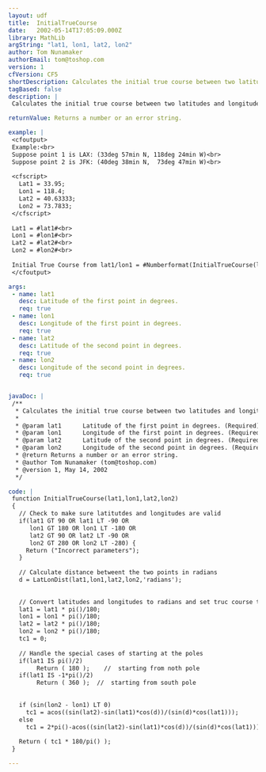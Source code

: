 ```yaml
---
layout: udf
title:  InitialTrueCourse
date:   2002-05-14T17:05:09.000Z
library: MathLib
argString: "lat1, lon1, lat2, lon2"
author: Tom Nunamaker
authorEmail: tom@toshop.com
version: 1
cfVersion: CF5
shortDescription: Calculates the initial true course between two latitudes and longitudes.
tagBased: false
description: |
 Calculates the initial true course between two latitudes and longitudes.

returnValue: Returns a number or an error string.

example: |
 <cfoutput>
 Example:<br>
 Suppose point 1 is LAX: (33deg 57min N, 118deg 24min W)<br>
 Suppose point 2 is JFK: (40deg 38min N,  73deg 47min W)<br>
 
 <cfscript>
   Lat1 = 33.95;
   Lon1 = 118.4;
   Lat2 = 40.63333;
   Lon2 = 73.7833;
 </cfscript>
 
 Lat1 = #lat1#<br>
 Lon1 = #lon1#<br>
 Lat2 = #lat2#<br>
 Lon2 = #lon2#<br>
 
 Initial True Course from lat1/lon1 = #Numberformat(InitialTrueCourse(lat1,lon1,lat2,lon2),'0.00')# Degrees True Course
 </cfoutput>

args:
 - name: lat1
   desc: Latitude of the first point in degrees.
   req: true
 - name: lon1
   desc: Longitude of the first point in degrees.
   req: true
 - name: lat2
   desc: Latitude of the second point in degrees.
   req: true
 - name: lon2
   desc: Longitude of the second point in degrees.
   req: true


javaDoc: |
 /**
  * Calculates the initial true course between two latitudes and longitudes.
  * 
  * @param lat1      Latitude of the first point in degrees. (Required)
  * @param lon1      Longitude of the first point in degrees. (Required)
  * @param lat2      Latitude of the second point in degrees. (Required)
  * @param lon2      Longitude of the second point in degrees. (Required)
  * @return Returns a number or an error string. 
  * @author Tom Nunamaker (tom@toshop.com) 
  * @version 1, May 14, 2002 
  */

code: |
 function InitialTrueCourse(lat1,lon1,lat2,lon2)
 {
   // Check to make sure latitutdes and longitudes are valid
   if(lat1 GT 90 OR lat1 LT -90 OR
      lon1 GT 180 OR lon1 LT -180 OR
      lat2 GT 90 OR lat2 LT -90 OR
      lon2 GT 280 OR lon2 LT -280) {
     Return ("Incorrect parameters");
   }
      
   // Calculate distance betweent the two points in radians
   d = LatLonDist(lat1,lon1,lat2,lon2,'radians');
 
 
   // Convert latitudes and longitudes to radians and set truc course to zero
   lat1 = lat1 * pi()/180;
   lon1 = lon1 * pi()/180;
   lat2 = lat2 * pi()/180;
   lon2 = lon2 * pi()/180;
   tc1 = 0;  
   
   // Handle the special cases of starting at the poles 
   if(lat1 IS pi()/2)
        Return ( 180 );    //  starting from noth pole
   if(lat1 IS -1*pi()/2)
        Return ( 360 );  //  starting from south pole
 
   
   if (sin(lon2 - lon1) LT 0)
     tc1 = acos((sin(lat2)-sin(lat1)*cos(d))/(sin(d)*cos(lat1)));
   else
     tc1 = 2*pi()-acos((sin(lat2)-sin(lat1)*cos(d))/(sin(d)*cos(lat1)));  
 
   Return ( tc1 * 180/pi() );
 }

---
```



